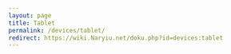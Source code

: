```yaml
---
layout: page
title: Tablet
permalink: /devices/tablet/
redirect: https://wiki.Naryiu.net/doku.php?id=devices:tablet
---
```

